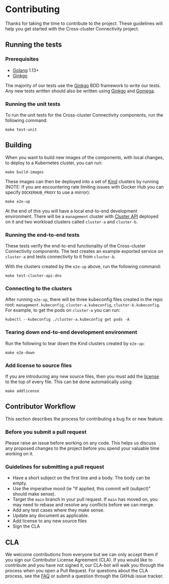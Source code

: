 # Contributing

Thanks for taking the time to contribute to the project. These guidelines will
help you get started with the Cross-cluster Connectivity project.

## Running the tests

### Prerequisites

* [Golang](https://golang.org/) 1.13+
* [Ginkgo](https://github.com/onsi/ginkgo)

The majority of our tests use the [Ginkgo](https://github.com/onsi/ginkgo) BDD
framework to write our tests. Any new tests written should also be written using
[Ginkgo](https://github.com/onsi/ginkgo) and
[Gomega](https://github.com/onsi/gomega).

### Running the unit tests

To run the unit tests for the Cross-cluster Connectivity components, run the
following command:

```
make test-unit
```

## Building

When you want to build new images of the components, with local changes, to
deploy to a Kubernetes cluster, you can run:

```
make build-images
```

These images can then be deployed into a set of
[Kind](https://kind.sigs.k8s.io/) clusters by running (NOTE: If you are
encountering rate limiting issues with Docker Hub you can specify
`DOCKERHUB_PROXY` to use a mirror):

```
make e2e-up
```

At the end of this you will have a local end-to-end development environment.
There will be a `management` cluster with [Cluster
API](https://cluster-api.sigs.k8s.io/) deployed on it and two workload clusters
called `cluster-a` and `cluster-b`.

### Running the end-to-end tests

These tests verify the end-to-end functionality of the Cross-cluster
Connectivity components. The test creates an example exported service on
`cluster-a` and tests connectivity to it from `cluster-b`.

With the clusters created by the `e2e-up` above, run the following command:

```
make test-cluster-api-dns
```

### Connecting to the clusters

After running `e2e-up`, there will be three kubeconfig files created in the repo
root: `management.kubeconfig`, `cluster-a.kubeconfig`, `cluster-b.kubeconfig`.
For example, to get the pods on `cluster-a` you can run:

```
kubectl --kubeconfig ./cluster-a.kubeconfig get pods -A
```

### Tearing down end-to-end development environment

Run the following to tear down the Kind clusters created by `e2e-up`:

```
make e2e-down
```

### Add license to source files

If you are introducing any new source files, then you must add the
[license](https://github.com/vmware-tanzu/cross-cluster-connectivity/blob/main/hack/license.txt)
to the top of every file. This can be done automatically using:

```
make addlicense
```

## Contributor Workflow

This section describes the process for contributing a bug fix or new feature.

### Before you submit a pull request

Please raise an issue before working on any code. This helps us discuss any
proposed changes to the project before you spend your valuable time working on
it.

### Guidelines for submitting a pull request

* Have a short subject on the first line and a body. The body can be empty.
* Use the imperative mood (ie "If applied, this commit will (subject)" should
  make sense).
* Target the `main` branch in your pull request. If `main` has moved on, you may need to rebase
  and resolve any conflicts before we can merge.
* Add any test cases where they make sense.
* Update any document as applicable.
* Add license to any new source files
* Sign the CLA

## CLA

We welcome contributions from everyone but we can only accept them if you sign
our Contributor License Agreement (CLA). If you would like to contribute and you
have not signed it, our CLA-bot will walk you through the process when you open
a Pull Request. For questions about the CLA process, see the
[FAQ](https://cla.vmware.com/faq) or submit a question through the GitHub issue
tracker.
